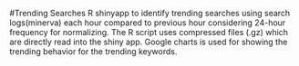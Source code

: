 #Trending Searches
R shinyapp to identify trending searches using search logs(minerva) each hour compared to previous hour considering 24-hour frequency for normalizing. The R script uses compressed files (.gz) which are directly read into the shiny app. Google charts is used for showing the trending behavior for the trending keywords. 